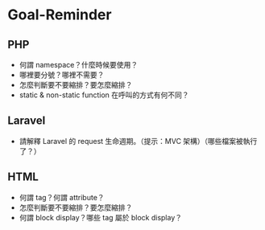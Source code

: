 # Goal-Reminder

## PHP
* 何謂 namespace？什麼時候要使用？
* 哪裡要分號？哪裡不需要？
* 怎麼判斷要不要縮排？要怎麼縮排？
* static & non-static function 在呼叫的方式有何不同？

## Laravel
* 請解釋 Laravel 的 request 生命週期。（提示：MVC 架構）（哪些檔案被執行了？）

## HTML
* 何謂 tag？何謂 attribute？
* 怎麼判斷要不要縮排？要怎麼縮排？
* 何謂 block display？哪些 tag 屬於 block display？
